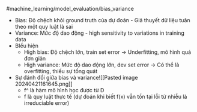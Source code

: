 #machine_learning/model_evaluation/bias_variance
- Bias: Độ chệch khỏi ground truth của dự đoán - Giả thuyết dữ liệu tuân theo một quy luật là sai
- Variance: Mức độ dao động - high sensitivity to variations in training data
- BIểu hiện
	- High bias: Độ chệch lớn, train set error -> Underfitting, mô hình quá đơn giản
	- High variance: Mức độ dao động lớn, dev set error -> Có thể là overfitting, thiếu sự tổng quát
- Sự đánh đổi giữa bias và variance![[Pasted image 20240421161645.png]]
	- f^ là hàm mô hình học được từ D
	- f là quy luật thực tế (dự đoán khi biết f(x) vẫn tồn tại lỗi từ nhiễu là irreduciable error)